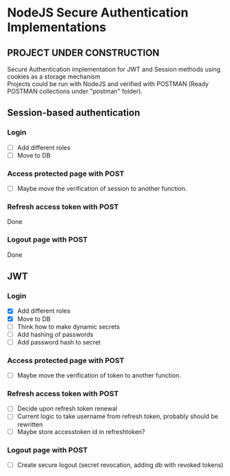 # NodeJS Secure Authentication Implementations
## PROJECT UNDER CONSTRUCTION
 Secure Authentication implementation for JWT and Session methods using cookies as a storage mechanism<br>
 Projects could be run with NodeJS and verified with POSTMAN (Ready POSTMAN collections under "postman" folder).<br>
 
 ## Session-based authentication
 ### Login
 - [ ] Add different roles<br>
 - [ ] Move to DB<br>
 ### Access protected page with POST
 - [ ] Maybe move the verification of session to another function.<br>
 ### Refresh access token with POST
 Done<br>
 ### Logout page with POST
 Done<br>
 
 ## JWT
 ### Login
 - [x] Add different roles<br>
 - [x] Move to DB<br>
 - [ ] Think how to make dynamic secrets<br>
 - [ ] Add hashing of passwords
 - [ ] Add password hash to secret 
 ### Access protected page with POST
 - [ ] Maybe move the verification of token to another function.<br>
 ### Refresh access token with POST
 - [ ] Decide upon refresh token renewal<br>
 - [ ] Current logic to take username from refresh token, probably should be rewritten<br>
 - [ ] Maybe store accesstoken id in refreshtoken?<br>
 ### Logout page with POST
 - [ ] Create secure logout (secret revocation, adding db with revoked tokens)
